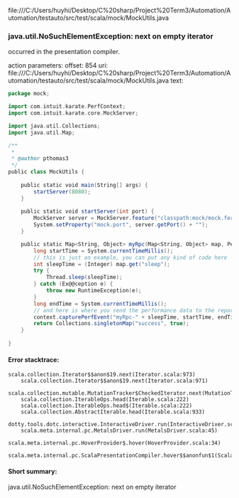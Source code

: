 file:///C:/Users/huyhi/Desktop/C%20sharp/Project%20Term3/Automation/Automation/testauto/src/test/scala/mock/MockUtils.java
### java.util.NoSuchElementException: next on empty iterator

occurred in the presentation compiler.

action parameters:
offset: 854
uri: file:///C:/Users/huyhi/Desktop/C%20sharp/Project%20Term3/Automation/Automation/testauto/src/test/scala/mock/MockUtils.java
text:
```scala
package mock;

import com.intuit.karate.PerfContext;
import com.intuit.karate.core.MockServer;

import java.util.Collections;
import java.util.Map;

/**
 *
 * @author pthomas3
 */
public class MockUtils {
    
    public static void main(String[] args) {
        startServer(8080);
    }
    
    public static void startServer(int port) {
        MockServer server = MockServer.feature("classpath:mock/mock.feature").http(port).build();
        System.setProperty("mock.port", server.getPort() + "");        
    }

    public static Map<String, Object> myRpc(Map<String, Object> map, PerfContext context) {
        long startTime = System.currentTimeMillis();
        // this is just an example, you can put any kind of code here
        int sleepTime = (Integer) map.get("sleep");
        try {
            Thread.sleep(sleepTime);
        } catch (Ex@@ception e) {
            throw new RuntimeException(e);
        }
        long endTime = System.currentTimeMillis();
        // and here is where you send the performance data to the reporting engine
        context.capturePerfEvent("myRpc-" + sleepTime, startTime, endTime);
        return Collections.singletonMap("success", true);
    }
    
}

```



#### Error stacktrace:

```
scala.collection.Iterator$$anon$19.next(Iterator.scala:973)
	scala.collection.Iterator$$anon$19.next(Iterator.scala:971)
	scala.collection.mutable.MutationTracker$CheckedIterator.next(MutationTracker.scala:76)
	scala.collection.IterableOps.head(Iterable.scala:222)
	scala.collection.IterableOps.head$(Iterable.scala:222)
	scala.collection.AbstractIterable.head(Iterable.scala:933)
	dotty.tools.dotc.interactive.InteractiveDriver.run(InteractiveDriver.scala:168)
	scala.meta.internal.pc.MetalsDriver.run(MetalsDriver.scala:45)
	scala.meta.internal.pc.HoverProvider$.hover(HoverProvider.scala:34)
	scala.meta.internal.pc.ScalaPresentationCompiler.hover$$anonfun$1(ScalaPresentationCompiler.scala:329)
```
#### Short summary: 

java.util.NoSuchElementException: next on empty iterator